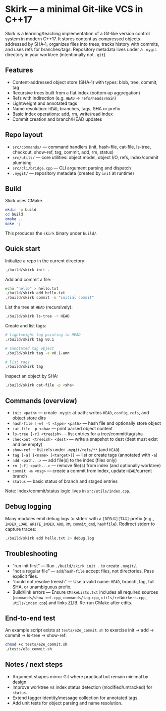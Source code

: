 # Skirk — a minimal Git‑like VCS in C++17

Skirk is a learning/teaching implementation of a Git‑like version control system in modern C++17. It stores content as compressed objects addressed by SHA‑1, organizes files into trees, tracks history with commits, and uses refs for branches/tags. Repository metadata lives under a `.mygit` directory in your worktree (intentionally not `.git`).

## Features

- Content‑addressed object store (SHA‑1) with types: blob, tree, commit, tag
- Recursive trees built from a flat index (bottom‑up aggregation)
- Refs with indirection (e.g. `HEAD` → `refs/heads/main`)
- Lightweight and annotated tags
- Name resolution: `HEAD`, branches, tags, SHA or prefix
- Basic index operations: add, rm, write/read index
- Commit creation and branch/HEAD updates

## Repo layout

- `src/commands/` — command handlers (init, hash-file, cat-file, ls-tree, checkout, show-ref, tag, commit, add, rm, status)
- `src/utils/` — core utilities: object model, object I/O, refs, index/commit plumbing
- `src/cli/bridge.cpp` — CLI argument parsing and dispatch
- `.mygit/` — repository metadata (created by `init` at runtime)

## Build

Skirk uses CMake.

```bash
mkdir -p build
cd build
cmake ..
make -j
```

This produces the `skirk` binary under `build/`.

## Quick start

Initialize a repo in the current directory:

```bash
./build/skirk init .
```

Add and commit a file:

```bash
echo "hello" > hello.txt
./build/skirk add hello.txt
./build/skirk commit -m "initial commit"
```

List the tree at `HEAD` (recursively):

```bash
./build/skirk ls-tree -r HEAD
```

Create and list tags:

```bash
# lightweight tag pointing to HEAD
./build/skirk tag v0.1

# annotated tag object
./build/skirk tag -a v0.1-ann

# list tags
./build/skirk tag
```

Inspect an object by SHA:

```bash
./build/skirk cat-file -p <sha>
```

## Commands (overview)

- `init <path>` — create `.mygit` at path; writes `HEAD`, `config`, `refs`, and object store dirs
- `hash-file [-w] -t <type> <path>` — hash file and optionally store object
- `cat-file -p <sha>` — print parsed object content
- `ls-tree [-r] <treeish>` — list entries for a tree/commit/tag/sha
- `checkout <treeish> <dest>` — write a snapshot to dest (dest must exist and be empty)
- `show-ref` — list refs under `.mygit/refs/**` (and `HEAD`)
- `tag [-a] [<name> [<target>]]` — list or create tags (annotated with `-a`)
- `add <path...>` — add file(s) to the index (files only)
- `rm [-f] <path...>` — remove file(s) from index (and optionally worktree)
- `commit -m <msg>` — create a commit from index, update `HEAD`/current branch
- `status` — basic status of branch and staged entries

Note: Index/commit/status logic lives in `src/utils/index.cpp`.

## Debug logging

Many modules emit debug logs to stderr with a `[DEBUG][TAG]` prefix (e.g., `INDEX_LOAD`, `WRITE_INDEX`, `ADD`, `RM`, `commit_cmd`, `hashfile`). Redirect stderr to capture traces:

```bash
./build/skirk add hello.txt 2> debug.log
```

## Troubleshooting

- “run init first” — Run `./build/skirk init .` to create `.mygit/`.
- “not a regular file” — `add`/`hash-file` accept files, not directories. Pass explicit files.
- “could not resolve treeish” — Use a valid name: `HEAD`, branch, tag, full SHA, or unambiguous prefix.
- Build/link errors — Ensure `CMakeLists.txt` includes all required sources (`commands/show-ref.cpp`, `commands/tag.cpp`, `utils/refWorkers.cpp`, `utils/index.cpp`) and links ZLIB. Re-run CMake after edits.

## End‑to‑end test

An example script exists at `tests/e2e_commit.sh` to exercise init → add → commit → ls-tree → show-ref:

```bash
chmod +x tests/e2e_commit.sh
./tests/e2e_commit.sh
```

## Notes / next steps

- Argument shapes mirror Git where practical but remain minimal by design.
- Improve worktree vs index status detection (modified/untracked) for `status`.
- Extend tagger identity/message collection for annotated tags.
- Add unit tests for object parsing and name resolution.
